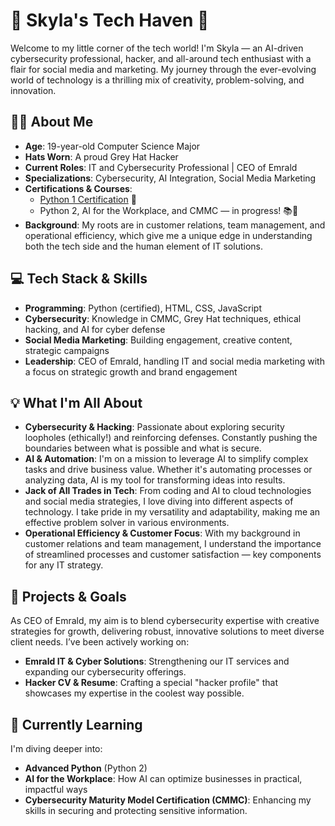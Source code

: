 # 🌟 Skyla's Tech Haven 🌟

Welcome to my little corner of the tech world! I'm Skyla — an AI-driven cybersecurity professional, hacker, and all-around tech enthusiast with a flair for social media and marketing. My journey through the ever-evolving world of technology is a thrilling mix of creativity, problem-solving, and innovation.

## 👩‍💻 About Me
- **Age**: 19-year-old Computer Science Major
- **Hats Worn**: A proud Grey Hat Hacker
- **Current Roles**: IT and Cybersecurity Professional | CEO of Emrald
- **Specializations**: Cybersecurity, AI Integration, Social Media Marketing
- **Certifications & Courses**:
  - [Python 1 Certification](https://www.credly.com/badges/8a82f4d0-b3a9-4829-958f-5fc198227ece/public_url) 🐍
  - Python 2, AI for the Workplace, and CMMC — in progress! 📚🚀
- **Background**: My roots are in customer relations, team management, and operational efficiency, which give me a unique edge in understanding both the tech side and the human element of IT solutions.

## 💻 Tech Stack & Skills
- **Programming**: Python (certified), HTML, CSS, JavaScript
- **Cybersecurity**: Knowledge in CMMC, Grey Hat techniques, ethical hacking, and AI for cyber defense
- **Social Media Marketing**: Building engagement, creative content, strategic campaigns
- **Leadership**: CEO of Emrald, handling IT and social media marketing with a focus on strategic growth and brand engagement

## 💡 What I'm All About
- **Cybersecurity & Hacking**: Passionate about exploring security loopholes (ethically!) and reinforcing defenses. Constantly pushing the boundaries between what is possible and what is secure.
- **AI & Automation**: I'm on a mission to leverage AI to simplify complex tasks and drive business value. Whether it's automating processes or analyzing data, AI is my tool for transforming ideas into results.
- **Jack of All Trades in Tech**: From coding and AI to cloud technologies and social media strategies, I love diving into different aspects of technology. I take pride in my versatility and adaptability, making me an effective problem solver in various environments.
- **Operational Efficiency & Customer Focus**: With my background in customer relations and team management, I understand the importance of streamlined processes and customer satisfaction — key components for any IT strategy.

## 🚀 Projects & Goals
As CEO of Emrald, my aim is to blend cybersecurity expertise with creative strategies for growth, delivering robust, innovative solutions to meet diverse client needs. I’ve been actively working on:
- **Emrald IT & Cyber Solutions**: Strengthening our IT services and expanding our cybersecurity offerings.
- **Hacker CV & Resume**: Crafting a special "hacker profile" that showcases my expertise in the coolest way possible.

## 🎯 Currently Learning
I'm diving deeper into:
- **Advanced Python** (Python 2)
- **AI for the Workplace**: How AI can optimize businesses in practical, impactful ways
- **Cybersecurity Maturity Model Certification (CMMC)**: Enhancing my skills in securing and protecting sensitive information.
